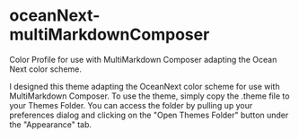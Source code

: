 # oceanNext-multiMarkdownComposer
Color Profile for use with MultiMarkdown Composer adapting the Ocean Next color scheme.

I designed this theme adapting the OceanNext color scheme for use with MultiMarkdown Composer. To use the theme, simply copy the .theme file to your Themes Folder. You can access the folder by pulling up your preferences dialog and clicking on the "Open Themes Folder" button under the "Appearance" tab.
